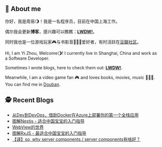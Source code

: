 ## 🦒 About me

你好，我是周易🌖！我是一名程序员，目前在中国上海工作。

偶尔我会更新**博客**，感兴趣可以瞧瞧：**[LWDW!](https://b-sirius.github.io/)**。

同时我也是一位游戏玩家🎮与书影音👩🏻‍🎤爱好者，有时活跃在[豆瓣社区](https://www.douban.com/people/121516026/)。

Hi, I am  Yi Zhou, Welcome🌖! I currently live in Shanghai, China and work as a Software Developer.

Sometimes I wrote blogs, here to check them out: **[LWDW!](https://b-sirius.github.io/)**.

Meanwhile, I am a video game fan 🎮 and loves books, movies, music 👩🏻‍🎤. You can find me in [Douban](https://www.douban.com/people/121516026/).

## 🕵️ Recent Blogs

<!-- BLOG-POST-LIST:START -->
- [从Dev到DevOps，借助Docker在Azure上部署你的第一个全栈应用](https://b-sirius.github.io/posts/deploy-fullstack-application-with-docker-on-azure)
- [图解Nestjs - 适合中国宝宝的入门指导](https://b-sirius.github.io/posts/learn-nestjs-with-diagram)
- [WebView的世界](https://b-sirius.github.io/posts/about-web-view)
- [图解RxJS - 最适合中国宝宝的入门指导](https://b-sirius.github.io/posts/rxjs-async-master)
- [【译】so, why server components / server components有啥好？](https://b-sirius.github.io/posts/so-why-server-components)
<!-- BLOG-POST-LIST:END -->
